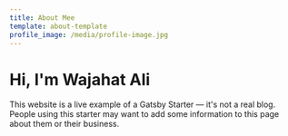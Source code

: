 ```yaml
---
title: About Mee
template: about-template
profile_image: /media/profile-image.jpg
---
```


# Hi, I'm Wajahat Ali

This website is a live example of a Gatsby Starter — it's not a real blog.
People using this starter may want to add some information to this page about them or their business.


